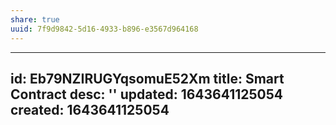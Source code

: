 ```yaml
---
share: true
uuid: 7f9d9842-5d16-4933-b896-e3567d964168
---
```

---
id: Eb79NZIRUGYqsomuE52Xm
title: Smart Contract
desc: ''
updated: 1643641125054
created: 1643641125054
---

